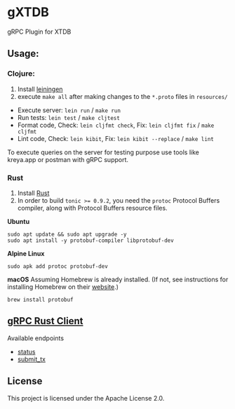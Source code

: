 # gXTDB

gRPC Plugin for XTDB

## Usage:

### Clojure:

1. Install [leiningen](https://leiningen.org/)
2. execute `make all` after making changes to the `*.proto` files in `resources/`

* Execute server: `lein run` / `make run`
* Run tests: `lein test` / `make cljtest`
* Format code, Check: `lein cljfmt check`, Fix: `lein cljfmt fix` / `make cljfmt`
* Lint code, Check: `lein kibit`, Fix: `lein kibit --replace` / `make lint`

To execute queries on the server for testing purpose use tools like kreya.app or postman with gRPC support.

### Rust
1. Install [Rust](https://rustup.rs/)
2. In order to build `tonic >= 0.9.2`, you need the `protoc` Protocol Buffers compiler, along with Protocol Buffers resource files.

**Ubuntu**
```
sudo apt update && sudo apt upgrade -y
sudo apt install -y protobuf-compiler libprotobuf-dev
```

**Alpine Linux**
```
sudo apk add protoc protobuf-dev
```

**macOS**
Assuming Homebrew is already installed. (If not, see instructions for installing Homebrew on their [website](https://brew.sh/).)

```
brew install protobuf 
```


## [gRPC Rust Client](gxtdb-rs/docs/gxtdb-rs.md)

Available endpoints

 - [status](gxtdb-rs/docs/gxtdb-rs.md#status-example-response)
 - [submit_tx](gxtdb-rs/docs/gxtdb-rs.md#submit-tx-example-response)


## License

This project is licensed under the Apache License 2.0.
